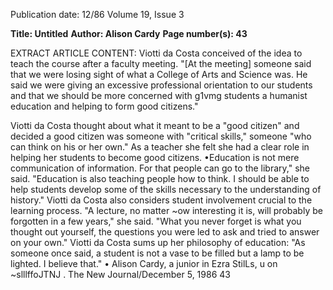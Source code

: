 Publication date: 12/86
Volume 19, Issue 3

**Title: Untitled**
**Author: Alison Cardy**
**Page number(s): 43**

EXTRACT ARTICLE CONTENT:
Viotti da Costa conceived of the idea to 
teach 
the course after a 
faculty 
meeting. "[At the meeting] someone 
said that we were losing sight of what a 
College of Arts and Science was. He 
said we were giving an excessive 
professional orientation to our students 
and that we should be more concerned 
with 
g1vmg students a 
humanist 
education and helping to form good 
citizens." 

Viotti da Costa thought about what 
it meant to be a "good citizen" and 
decided a good citizen was someone 
with "critical skills," someone "who can 
think on his or her own." As a teacher 
she felt she had a clear role in helping 
her students to become good citizens. 
•Education is not mere communication 
of information. For that people can go 
to the library," she said. "Education is 
also teaching people how to think. I 
should be able to help students develop 
some of the skills necessary to the 
understanding of history." Viotti da 
Costa also considers student 
involvement crucial to the learning 
process. "A lecture, no matter ~ow 
interesting it is, will probably be 
forgotten in a few years," she said. 
"What you never forget is what you 
thought out yourself, the questions you 
were led to ask and tried to answer on 
your own." Viotti da Costa sums up 
her philosophy of education: "As 
someone once said, a student is not a 
vase to be filled but a lamp to be 
lighted. I believe that." 
• 
Alison Cardy, a junior in Ezra StilLs, u on 
~slllffoJTNJ . 
The New Journal/December 5, 1986 43